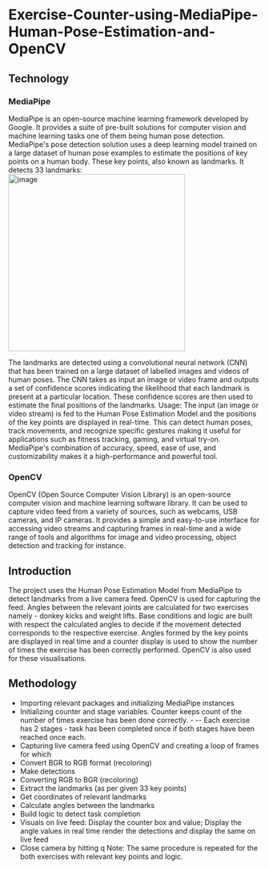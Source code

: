 # Exercise-Counter-using-MediaPipe-Human-Pose-Estimation-and-OpenCV

## Technology 
### MediaPipe 
MediaPipe is an open-source machine learning framework developed by Google. It provides a suite of pre-built solutions for computer vision and machine learning tasks one of them being human pose detection. MediaPipe's pose detection solution uses a deep learning model trained on a large dataset of human pose examples to estimate the positions of key points on a human body. These key points, also known as landmarks. It detects 33 landmarks:
<img width="353" alt="image" src="https://github.com/user-attachments/assets/dfcb94ea-b065-43e6-98f1-3e9182a1e1d8">

The landmarks are detected using a convolutional neural network (CNN) that has been trained on a large dataset of labelled images and videos of human poses. The CNN takes as input an image or video frame and outputs a set of confidence scores indicating the likelihood that each landmark is present at a particular location. These confidence scores are then used to estimate the final positions of the landmarks.
Usage: The input (an image or video stream) is fed to the Human Pose Estimation Model and the positions of the key points are displayed in real-time. This can detect human poses, track movements, and recognize specific gestures making it useful for applications such as fitness tracking, gaming, and virtual try-on. MediaPipe's combination of accuracy, speed, ease of use, and customizability makes it a high-performance and powerful tool. 

### OpenCV
OpenCV (Open Source Computer Vision Library) is an open-source computer vision and machine learning software library. It can be used to capture video feed from a variety of sources, such as webcams, USB cameras, and IP cameras. It provides a simple and easy-to-use interface for accessing video streams and capturing frames in real-time and a wide range of tools and algorithms for image and video processing, object detection and tracking for instance.


## Introduction
The project uses the Human Pose Estimation Model from MediaPipe to detect landmarks from a live camera feed. OpenCV is used for capturing the feed. Angles between the relevant joints are calculated for two exercises namely - donkey kicks and weight lifts. Base conditions and logic are built with respect the calculated angles to decide if the movement detected corresponds to the respective exercise. Angles formed by the key points are displayed in real time and a counter display is used to show the number of times the exercise has been correctly performed. OpenCV is also used for these visualisations.

## Methodology
- Importing relevant packages and initializing MediaPipe instances 
- Initializing counter and stage variables. Counter keeps count of the number of times exercise has been done correctly. - -- Each exercise has 2 stages - task has been completed once if both stages have been reached once each.
- Capturing live camera feed using OpenCV and creating a loop of frames for which
- Convert BGR to RGB format (recoloring)
- Make detections
- Converting RGB to BGR (recoloring)
- Extract the landmarks (as per given 33 key points)
- Get coordinates of relevant landmarks
- Calculate angles between the landmarks 
- Build logic to detect task completion 
- Visuals on live feed: Display the counter box and value; Display the angle values in real time 
render the detections and display the same on live feed 
- Close camera by hitting q
Note: The same procedure is repeated for the both exercises with relevant key points and logic.
